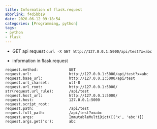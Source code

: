 ```yaml
---
title: Information of flask.request
abbrlink: f4d5bb19
date: 2020-06-12 09:18:54
categories: [Programming, python]
tags:
- python
- flask
---
```

* GET api request
`curl -X GET http://127.0.0.1:5000/api/test?x=abc`

* information in flask.request
```
request.method:              GET
request.url:                 http://127.0.0.1:5000/api/test?x=abc
request.base_url:            http://127.0.0.1:5000/api/test
request.url_charset:         utf-8
request.url_root:            http://127.0.0.1:5000/
str(request.url_rule):       /api/test
request.host_url:            http://127.0.0.1:5000/
request.host:                127.0.0.1:5000
request.script_root:
request.path:                /api/test
request.full_path:           /api/test?x=abc
request.args:                ImmutableMultiDict([('x', 'abc')])
request.args.get('x'):       abc
```